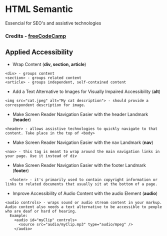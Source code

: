 # HTML Semantic
Essencial for SEO's and assistive technologies
### Credits - [freeCodeCamp](https://www.freecodecamp.org/)

## Applied Accessibility

*  Wrap Content (**div, section, article**)

```
<div> - groups content
<section> - groups related content
<article> - groups independent, self-contained content
```

* Add a Text Alternative to Images for Visually Impaired Accessibility (**alt**)
```
<img src="cat.jpeg" alt="My cat description"> - should provide a correspondent description for image. 
```

* Make Screen Reader Navigation Easier with the header Landmark (**header**)
```
<header> - allows assistive technologies to quickly navigate to that content. Take place in the top of <body>
```

* Make Screen Reader Navigation Easier with the nav Landmark (**nav**)
```
<nav> - this tag is meant to wrap around the main navigation links in your page. Use it instead of div
```

* Make Screen Reader Navigation Easier with the footer Landmark (**footer**)
```
  <footer> - it's primarily used to contain copyright information or links to related documents that usually sit at the bottom of a page.
```

* Improve Accessibility of Audio Content with the audio Element (**audio**)
```
<audio controls> - wraps sound or audio stream content in your markup. Audio content also needs a text alternative to be accessible to people who are deaf or hard of hearing. 
  Example:
    <audio id="myClip" controls>
      <source src="audio/myClip.mp3" type="audio/mpeg" />
    </audio>
```